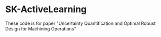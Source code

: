 # SK-ActiveLearning 
These code is for paper "Uncertainty Quantification and Optimal Robust Design for Machining Operations"


